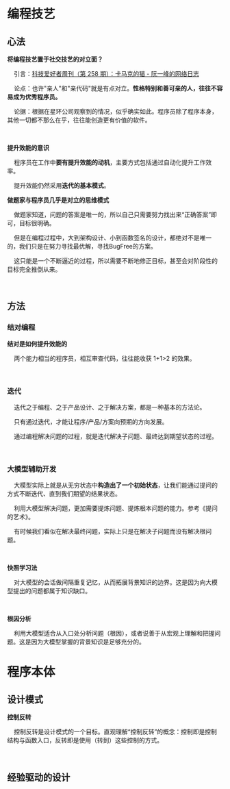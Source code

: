 # 编程技艺

## 心法

**将编程技艺置于社交技艺的对立面？**

    引言：[科技爱好者周刊（第 258 期）：卡马克的猫 - 阮一峰的网络日志](https://www.ruanyifeng.com/blog/2023/06/weekly-issue-258.html)

    论点：也许"亲人"和"亲代码"就是有点对立。**性格特别和善可亲的人，往往不容易成为优秀程序员。**

    论据：根据在星环公司观察到的情况，似乎确实如此。程序员除了程序本身，其他一切都不那么在乎，往往能创造更有价值的软件。

    

**提升效能的意识**

    程序员在工作中**要有提升效能的动机**，主要方式包括通过自动化提升工作效率。

    提升效能仍然采用**迭代的基本模式**。

**做题家与程序员几乎是对立的思维模式**

    做题家知道，问题的答案是唯一的，所以自己只需要努力找出来“正确答案”即可，目标很明确。

    但是在编程过程中，大到架构设计、小到函数签名的设计，都绝对不是唯一的，我们只是在努力寻找最优解，寻找BugFree的方案。

    这只能是一个不断逼近的过程，所以需要不断地修正目标，甚至会对阶段性的目标完全推倒从来。

    

## 方法

### 结对编程

**结对是如何提升效能的**

    两个能力相当的程序员，相互审查代码，往往能收获 1+1>2 的效果。

    

### 迭代

    迭代之于编程、之于产品设计、之于解决方案，都是一种基本的方法论。

    只有通过迭代，才能让程序/产品/方案向预期的方向发展。

    通过编程解决问题的过程，就是迭代解决子问题、最终达到期望状态的过程。

    

### 大模型辅助开发

    大模型实际上就是从无穷状态中**构造出了一个初始状态**，让我们能通过提问的方式不断迭代、直到我们期望的结果状态。

    利用大模型解决问题，更加需要提炼问题、提炼根本问题的能力。参考《提问的艺术》。

    有时候我们看似在解决最终问题，实际上只是在解决子问题而没有解决根问题。

    

**快照学习法**

    对大模型的会话做间隔重复记忆，从而拓展背景知识的边界。这是因为向大模型提出的问题都属于知识缺口。

    

**根因分析**

    利用大模型适合从入口处分析问题（根因），或者说善于从宏观上理解和把握问题。这是因为大模型掌握的背景知识是足够充分的。



# 程序本体

## 设计模式

**控制反转**

    控制反转是设计模式的一个目标。直观理解“控制反转”的概念：控制即是控制结构与函数入口，反转即是使用（转到）这些控制的方式。

    

## 经验驱动的设计
